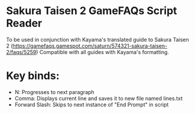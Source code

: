 # Sakura Taisen 2 GameFAQs Script Reader
To be used in conjunction with Kayama's translated guide to Sakura Taisen 2 (https://gamefaqs.gamespot.com/saturn/574321-sakura-taisen-2/faqs/5259)
Compatible with all guides with Kayama's formatting.

# Key binds:
- N: Progresses to next paragraph
- Comma: Displays current line and saves it to new file named lines.txt
- Forward Slash: Skips to next instance of "End Prompt" in script

